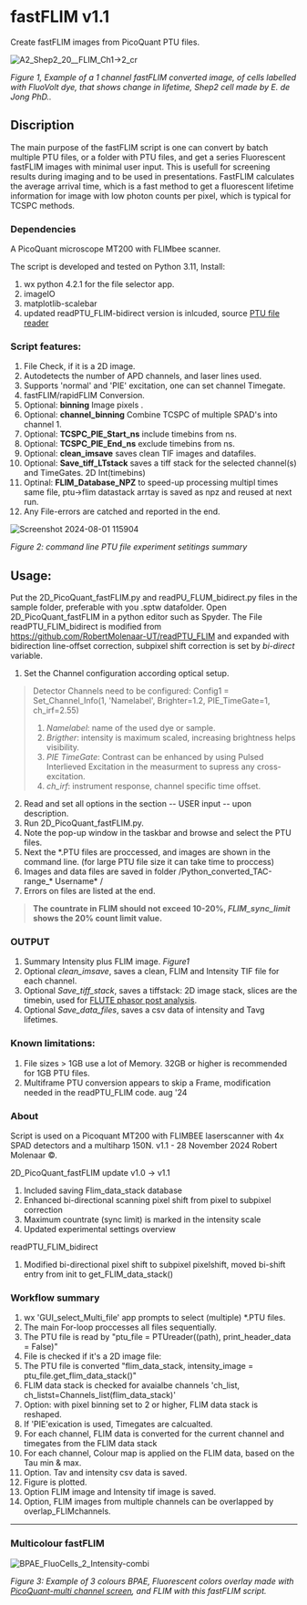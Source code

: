 # fastFLIM v1.1
Create fastFLIM images from PicoQuant PTU files.

![A2_Shep2_20__FLIM_Ch1→2_cr](https://github.com/user-attachments/assets/5f02dfff-c8ec-4779-b356-24f447a1fb1a)

*Figure 1, Example of a 1 channel fastFLIM converted image, of cells labelled with FluoVolt dye, that shows change in lifetime, Shep2 cell made by E. de Jong PhD..*

## Discription
The main purpose of the fastFLIM script is one can convert by batch multiple PTU files, or a folder with PTU files, and get a series Fluorescent fastFLIM images with minimal user input. This is usefull for screening results during imaging and to be used in presentations. FastFLIM calculates the average arrival time, which is a fast method to get a fluorescent lifetime information for image with low photon counts per pixel, which is typical for TCSPC methods. 

### Dependencies
A PicoQuant microscope MT200 with FLIMbee scanner. 

The script is developed and tested on Python 3.11, Install:
1. wx python 4.2.1 for the file selector app.
2. imageIO
3. matplotlib-scalebar 
4. updated readPTU_FLIM-bidirect version is inlcuded, source [PTU file reader](https://github.com/RobertMolenaar-UT/readPTU_FLIM) 

### Script features:  
1. File Check, if it is a 2D  image.
2. Autodetects the number of APD channels, and laser lines used. 
3. Supports 'normal' and 'PIE' excitation, one can set channel Timegate.
4. fastFLIM/rapidFLIM Conversion.
5. Optional: **binning** Image pixels .
6. Optional: **channel_binning** Combine TCSPC of multiple SPAD's into channel 1.
7. Optional: **TCSPC_PIE_Start_ns** include timebins from ns.
8. Optional: **TCSPC_PIE_End_ns** exclude timebins from ns.
9. Optional: **clean_imsave** saves clean TIF images and datafiles.
10. Optional: **Save_tiff_LTstack** saves a tiff stack for the selected channel(s) and TimeGates. 2D Int(timebins)
11. Optinal: **FLIM_Database_NPZ** to speed-up processing multipl times same file, ptu→flim datastack arrtay is saved as npz and reused at next run.
12. Any File-errors are catched and reported in the end.

![Screenshot 2024-08-01 115904](https://github.com/user-attachments/assets/d5c1737b-26cc-4bff-8c75-d49b447a3d44)

*Figure 2: command line PTU file experiment setitings summary*

## Usage: 

Put the 2D_PicoQuant_fastFLIM.py and readPU_FLUM_bidirect.py files in the sample folder, preferable with you .sptw datafolder. Open 2D_PicoQuant_fastFLIM in a python editor such as Spyder. The File readPTU_FLIM_bidirect is modified from https://github.com/RobertMolenaar-UT/readPTU_FLIM and expanded with bidirection line-offset correction, subpixel shift correction is set by *bi-direct* variable.

1. Set the Channel configuration according optical setup.

>Detector Channels need to be configured:
Config1 = Set_Channel_Info(1,
			   'Namelabel',
			   Brighter=1.2,
			   PIE_TimeGate=1,
			   ch_irf=2.55)
>1. *Namelabel*: name of the used dye or sample.
>2. *Brigther*: 	intensity is maximum scaled, increasing brightness helps visibility.
>3. *PIE TimeGate*: Contrast can be enhanced by using Pulsed Interlieved Excitation in the measurment to supress any cross-excitation. 
>4. *ch_irf*: instrument response, channel specific time offset.
	
2. Read and set all options in the section -- USER input --  upon description.
3. Run 2D_PicoQuant_fastFLIM.py.
4. Note the pop-up window in the taskbar and browse and select the PTU files.
5. Next the *.PTU files are proccessed, and images are shown in the command line. (for large PTU file size it can take time to proccess)
6. Images and data files are saved in folder /Python_converted_TAC-range_* Username* /
7. Errors on files are listed at the end.

>**The countrate in FLIM should not exceed 10-20%, *FLIM_sync_limit* shows the 20% count limit value.**

### OUTPUT

1. Summary Intensity plus FLIM image. *Figure1*
2. Optional *clean_imsave*, saves a clean, FLIM and Intensity TIF file for each channel.
3. Optional *Save_tiff_stack*, saves a tiffstack: 2D image stack, slices are the timebin, used for [FLUTE phasor post analysis](https://github.com/LaboratoryOpticsBiosciences/FLUTE).
4. Optional *Save_data_files*, saves a csv data of intensity and Tavg lifetimes.



### Known limitations: 

1. File sizes > 1GB use a lot of Memory. 32GB or higher is recommended for 1GB PTU files. 
2. Multiframe PTU conversion appears to skip a Frame, modification needed in the readPTU_FLIM code. aug '24

### About
Script is used on a Picoquant MT200 with FLIMBEE laserscanner with 4x SPAD detectors and a multiharp 150N.
v1.1 - 28 November 2024 Robert Molenaar ©.

2D_PicoQuant_fastFLIM update v1.0 → v1.1 
1. Included saving Flim_data_stack database
2. Enhanced bi-directional scanning pixel shift from pixel to subpixel correction
3. Maximum countrate (sync limit) is marked in the intensity scale
4. Updated experimental settings overview
   
readPTU_FLIM_bidirect
1. Modified bi-directional pixel shift to subpixel pixelshift, moved bi-shift entry from init to get_FLIM_data_stack()


### Workflow summary
 
1.  wx 'GUI_select_Multi_file' app prompts to select (multiple) *.PTU files. 
2.  The main For-loop proccesses all files sequentially.
3.  The PTU file is read by "ptu_file  = PTUreader((path), print_header_data = False)"
4.  File is checked if it's a 2D image file:
5.  The PTU file is converted "flim_data_stack, intensity_image = ptu_file.get_flim_data_stack()"
6.  FLIM data stack is checked for avaialbe channels 'ch_list, ch_listst=Channels_list(flim_data_stack)'
7.  Option: with pixel binning set to 2 or higher, FLIM data stack is reshaped.
8.  If 'PIE'exication is used, Timegates are calcualted.
9.  For each channel, FLIM data is converted for the current channel and timegates from the FLIM data stack
10. For each channel, Colour map is applied on the FLIM data, based on the Tau min & max.
11. Option. Tav and intensity csv data is saved.
12. Figure is plotted.
13. Option  FLIM image and Intensity tif image is saved.
14. Option, FLIM images from multiple channels can be overlapped by overlap_FLIMchannels.
---
### Multicolour fastFLIM

![BPAE_FluoCells_2_Intensity-combi](https://github.com/user-attachments/assets/3bc7ef2d-39e6-474c-a55f-072f75c9a33d)

*Figure 3: Example of 3 colours BPAE, Fluorescent colors overlay made with [PicoQuant-multi channel screen](https://github.com/RobertMolenaar-UT/PicoQuant-multi_channel_screen), and FLIM with this fastFLIM script.*




